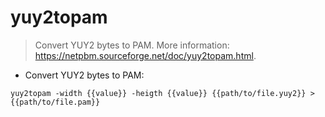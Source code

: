# yuy2topam

> Convert YUY2 bytes to PAM.
> More information: <https://netpbm.sourceforge.net/doc/yuy2topam.html>.

- Convert YUY2 bytes to PAM:

`yuy2topam -width {{value}} -heigth {{value}} {{path/to/file.yuy2}} > {{path/to/file.pam}}`
